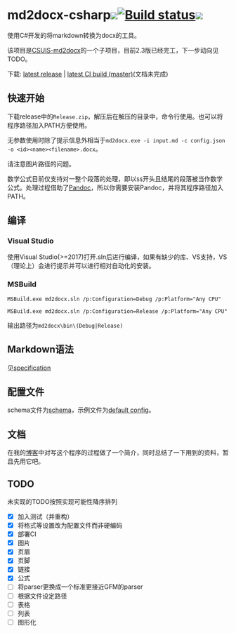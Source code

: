# md2docx-csharp![](https://img.shields.io/github/license/CSUwangj/md2docx-csharp)[![Build status](https://ci.appveyor.com/api/projects/status/github/CSUwangj/md2docx-csharp?branch=master&svg=true)](https://ci.appveyor.com/project/CSUwangj/md2docx-csharp/branch/master)![](https://img.shields.io/github/v/release/CSUwangj/md2docx-csharp?include_prereleases)

使用C#开发的将markdown转换为docx的工具。

该项目是[CSUIS-md2docx](https://github.com/CSUwangj/CSUIS-md2docx)的一个子项目，目前2.3版已经完工，下一步动向见TODO。

下载: [latest release](https://github.com/CSUwangj/md2docx-csharp/releases) | [latest CI build (master)](https://ci.appveyor.com/api/projects/CSUwangj/md2docx-csharp/artifacts/md2docx/bin/md2docx.zip)(文档未完成)

## 快速开始

下载release中的`Release.zip`，解压后在解压的目录中，命令行使用。也可以将程序路径加入PATH方便使用。

无参数使用时除了提示信息外相当于`md2docx.exe -i input.md -c config.json -o <id><name><filename>.docx`。

请注意图片路径的问题。

数学公式目前仅支持对一整个段落的处理，即以`$$`开头且结尾的段落被当作数学公式。处理过程借助了[Pandoc](https://github.com/jgm/pandoc/releases/tag/2.11.1.1)，所以你需要安装Pandoc，并将其程序路径加入PATH。

## 编译

### Visual Studio

使用Visual Studio(>=2017)打开.sln后进行编译，如果有缺少的库、VS支持，VS（理论上）会进行提示并可以进行相对自动化的安装。

### MSBuild

`MSBuild.exe md2docx.sln /p:Configuration=Debug /p:Platform="Any CPU"`

`MSBuild.exe md2docx.sln /p:Configuration=Release /p:Platform="Any CPU"`

输出路径为`md2docx\bin\(Debug|Release)`

## Markdown语法

见[specification](./docs/spec.md)

## 配置文件

schema文件为[schema](./docs/schema.json)，示例文件为[default config](./examples/config.json)。

## 文档

在我的[博客](https://csuwangj.github.io/bian-cheng-shi-hen-hao-wan-de-md2docxshi-zen-yao-xie-chu-lai-de/)中对写这个程序的过程做了一个简介，同时总结了一下用到的资料，暂且先用它吧。

## TODO

未实现的TODO按照实现可能性降序排列

- [x] 加入测试（并重构）
- [x] 将格式等设置改为配置文件而非硬编码
- [x] 部署CI
- [x] 图片
- [x] 页眉
- [x] 页脚
- [x] 链接
- [x] 公式
- [ ] 将parser更换成一个标准更接近GFM的parser
- [ ] 根据文件设定路径
- [ ] 表格
- [ ] 列表
- [ ] 图形化
